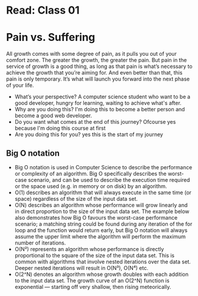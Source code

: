 # Read: Class 01
# Pain vs. Suffering
All growth comes with some degree of pain, as it pulls you out of your comfort zone. The greater the growth, the greater the pain. But pain in the service of growth is a good thing, as long as that pain is what’s necessary to achieve the growth that you’re aiming for. And even better than that, this pain is only temporary. It’s what will launch you forward into the next phase of your life.
- What’s your perspective?
A computer science student who want to be a good developer, hungry for learning, waiting to achieve what's after. 
- Why are you doing this? I'm doing this to become a better person and become a good web developer.
- Do you want what comes at the end of this journey? Ofcourse yes because I'm doing this course at first
- Are you doing this for you?
yes this is the start of my journey

## Big O notation

- Big O notation is used in Computer Science to describe the performance or complexity of an algorithm. Big O specifically describes the worst-case scenario, and can be used to describe the execution time required or the space used (e.g. in memory or on disk) by an algorithm.
- O(1) describes an algorithm that will always execute in the same time (or space) regardless of the size of the input data set.
- O(N) describes an algorithm whose performance will grow linearly and in direct proportion to the size of the input data set. The example below also demonstrates how Big O favours the worst-case performance scenario; a matching string could be found during any iteration of the for loop and the function would return early, but Big O notation will always assume the upper limit where the algorithm will perform the maximum number of iterations.
- O(N²) represents an algorithm whose performance is directly proportional to the square of the size of the input data set. This is common with algorithms that involve nested iterations over the data set. Deeper nested iterations will result in O(N³), O(N⁴) etc.
- O(2^N) denotes an algorithm whose growth doubles with each addition to the input data set. The growth curve of an O(2^N) function is exponential — starting off very shallow, then rising meteorically.

